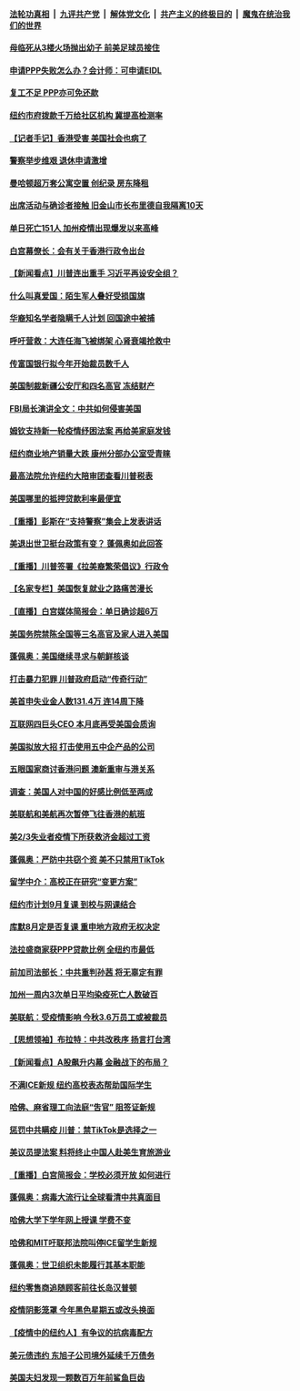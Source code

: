 

####  [法轮功真相](../../../../basic/blob/master/README.md?t=07101902) &nbsp;|&nbsp; [九评共产党](../../../../9ping.md/blob/master/README.md?t=07101902) &nbsp;|&nbsp; [解体党文化](../../../../jtdwh.md/blob/master/README.md?t=07101902)  &nbsp;|&nbsp; [共产主义的终极目的](../../../../gczydzjmd.md/blob/master/README.md?t=07101902) &nbsp;|&nbsp; [魔鬼在统治我们的世界](../../../../mgztzwmdsj.md/blob/master/README.md?t=07101902) 

#### [母临死从3楼火场抛出幼子 前美足球员接住](../pages/nsc412/n12245627.md?t=07101902) 

#### [申请PPP失败怎么办？会计师：可申请EIDL](../pages/nsc412/n12245719.md?t=07101902) 

#### [复工不足  PPP亦可免还款](../pages/nsc412/n12245687.md?t=07101902) 

#### [纽约市府拨款千万给社区机构 冀提高检测率](../pages/nsc412/n12245713.md?t=07101902) 

#### [【记者手记】香港受害 美国社会也病了](../pages/nsc412/n12245643.md?t=07101902) 

#### [警察举步维艰 退休申请激增](../pages/nsc412/n12245658.md?t=07101902) 

#### [曼哈顿超万套公寓空置  创纪录  房东降租](../pages/nsc412/n12245655.md?t=07101902) 

#### [出席活动与确诊者接触  旧金山市长布里德自我隔离10天](../pages/nsc412/n12245748.md?t=07101902) 

#### [单日死亡151人 加州疫情出现爆发以来高峰](../pages/nsc412/n12245734.md?t=07101902) 

#### [白宫幕僚长：会有关于香港行政令出台](../pages/nsc412/n12245360.md?t=07101902) 

#### [【新闻看点】川普连出重手 习近平再设安全组？](../pages/nsc412/n12245131.md?t=07101902) 

#### [什么叫真爱国：陌生军人叠好受损国旗](../pages/nsc412/n12244997.md?t=07101902) 

#### [华裔知名学者隐瞒千人计划 回国途中被捕](../pages/nsc412/n12245147.md?t=07101902) 

#### [呼吁营救：大连任海飞被绑架 心肾衰竭抢救中](../pages/nsc412/n12244900.md?t=07101902) 

#### [传富国银行拟今年开始裁员数千人](../pages/nsc412/n12244985.md?t=07101902) 

#### [美国制裁新疆公安厅和四名高官 冻结财产](../pages/nsc412/n12244653.md?t=07101902) 

#### [FBI局长演讲全文：中共如何侵害美国](../pages/nsc412/n12244578.md?t=07101902) 

#### [姆钦支持新一轮疫情纾困法案 再给美家庭发钱](../pages/nsc412/n12244871.md?t=07101902) 

#### [纽约商业地产销量大跌 康州分部办公室受青睐](../pages/nsc412/n12244971.md?t=07101902) 

#### [最高法院允许纽约大陪审团查看川普税表](../pages/nsc412/n12244986.md?t=07101902) 

#### [美国哪里的抵押贷款利率最便宜](../pages/nsc412/n12244709.md?t=07101902) 

#### [【重播】彭斯在“支持警察”集会上发表讲话](../pages/nsc412/n12244575.md?t=07101902) 

#### [美退出世卫挺台政策有变？ 蓬佩奥如此回答](../pages/nsc412/n12244857.md?t=07101902) 

#### [【重播】川普签署《拉美裔繁荣倡议》行政令](../pages/nsc412/n12244501.md?t=07101902) 

#### [【名家专栏】美国恢复就业之路痛苦漫长](../pages/nsc412/n12243046.md?t=07101902) 

#### [【直播】白宫媒体简报会：单日确诊超6万](../pages/nsc412/n12244581.md?t=07101902) 

#### [美国务院禁陈全国等三名高官及家人进入美国](../pages/nsc412/n12244528.md?t=07101902) 

#### [蓬佩奥：美国继续寻求与朝鲜核谈](../pages/nsc412/n12244538.md?t=07101902) 

#### [打击暴力犯罪 川普政府启动“传奇行动”](../pages/nsc412/n12244422.md?t=07101902) 

#### [美首申失业金人数131.4万 连14周下降](../pages/nsc412/n12244463.md?t=07101902) 

#### [互联网四巨头CEO 本月底再受美国会质询](../pages/nsc412/n12244283.md?t=07101902) 

#### [美国拟放大招 打击使用五中企产品的公司](../pages/nsc412/n12244402.md?t=07101902) 

#### [五眼国家商讨香港问题 澳新重审与港关系](../pages/nsc412/n12244260.md?t=07101902) 

#### [调查：美国人对中国的好感比例低至两成](../pages/nsc412/n12243015.md?t=07101902) 

#### [美联航和美航再次暂停飞往香港的航班](../pages/nsc412/n12243607.md?t=07101902) 

#### [美2/3失业者疫情下所获救济金超过工资](../pages/nsc412/n12242764.md?t=07101902) 

#### [蓬佩奥：严防中共窃个资 美不只禁用TikTok](../pages/nsc412/n12243086.md?t=07101902) 

#### [留学中介：高校正在研究“变更方案”](../pages/nsc412/n12243018.md?t=07101902) 

#### [纽约市计划9月复课 到校与网课结合](../pages/nsc412/n12243026.md?t=07101902) 

#### [库默8月定是否复课  重申地方政府无权决定](../pages/nsc412/n12243023.md?t=07101902) 

#### [法拉盛商家获PPP贷款比例  全纽约市最低](../pages/nsc412/n12243005.md?t=07101902) 

#### [前加司法部长：中共重判孙茜 将无辜定有罪](../pages/nsc412/n12242297.md?t=07101902) 

#### [加州一周内3次单日平均染疫死亡人数破百](../pages/nsc412/n12242860.md?t=07101902) 

#### [美联航：受疫情影响  今秋3.6万员工或被裁员](../pages/nsc412/n12242838.md?t=07101902) 

#### [【思想领袖】布拉特：中共改秩序 扬言打台湾](../pages/nsc412/n12028379.md?t=07101902) 

#### [【新闻看点】A股飙升内幕 金融战下的布局？](../pages/nsc412/n12242681.md?t=07101902) 

#### [不满ICE新规 纽约高校表态帮助国际学生](../pages/nsc412/n12242549.md?t=07101902) 

#### [哈佛、麻省理工向法庭“吿官” 阻签证新规](../pages/nsc412/n12242424.md?t=07101902) 

#### [惩罚中共瞒疫 川普：禁TikTok是选择之一](../pages/nsc412/n12242099.md?t=07101902) 

#### [美议员提法案 料将终止中国人赴美生育旅游业](../pages/nsc412/n12242470.md?t=07101902) 

#### [【重播】白宫简报会：学校必须开放 如何进行](../pages/nsc412/n12241977.md?t=07101902) 

#### [蓬佩奥：病毒大流行让全球看清中共真面目](../pages/nsc412/n12242486.md?t=07101902) 

#### [哈佛大学下学年网上授课 学费不变](../pages/nsc412/n12242267.md?t=07101902) 

#### [哈佛和MIT吁联邦法院叫停ICE留学生新规](../pages/nsc412/n12242336.md?t=07101902) 

#### [蓬佩奥：世卫组织未能履行其基本职能](../pages/nsc412/n12242263.md?t=07101902) 

#### [纽约零售商追随顾客前往长岛汉普顿](../pages/nsc412/n12242318.md?t=07101902) 

#### [疫情阴影笼罩 今年黑色星期五或改头换面](../pages/nsc412/n12242030.md?t=07101902) 

#### [【疫情中的纽约人】有争议的抗病毒配方](../pages/nsc412/n12240453.md?t=07101902) 

#### [美元债违约 东旭子公司境外延续千万债务](../pages/nsc412/n12239315.md?t=07101902) 

#### [美国夫妇发现一颗数百万年前鲨鱼巨齿](../pages/nsc412/n12240202.md?t=07101902) 

